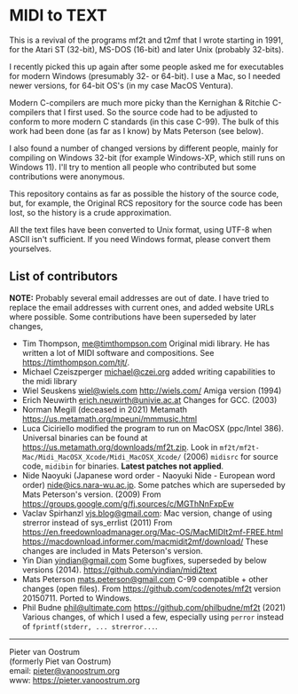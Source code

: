 # MIDI to TEXT #

This is a revival of the programs mf2t and t2mf that I wrote starting in 1991, for the Atari ST (32-bit), MS-DOS (16-bit) and later Unix (probably 32-bits).

I recently picked this up again after some people asked me for executables for modern Windows (presumably 32- or 64-bit). I use a Mac, so I needed newer versions, for 64-bit OS's (in my case MacOS Ventura).

Modern C-compilers are much more picky than the Kernighan & Ritchie C-compilers that I first used. So the source code had to be adjusted to conform to more modern C standards (in this case C-99). The bulk of this work had been done (as far as I know) by Mats Peterson (see below).

I also found a number of changed versions by different people, mainly for compiling on Windows 32-bit (for example Windows-XP, which still runs on Windows 11). I'll try to mention all people who contributed but some contributions were anonymous.

This repository contains as far as possible the history of the source code, but, for example, the Original RCS repository for the source code has been lost, so the history is a crude approximation.

All the text files have been converted to Unix format, using UTF-8 when ASCII isn't sufficient. If you need Windows format, please convert them yourselves.

## List of contributors ##

**NOTE:** Probably several email addresses are out of date. I have tried to replace the email addresses with current ones, and added website URLs where possible.
Some contributions have been superseded by later changes,

  * Tim Thompson, <me@timthompson.com> Original midi library. He has written a lot of MIDI software and compositions. See <https://timthompson.com/tjt/>.
  * Michael Czeiszperger <michael@czei.org> added writing capabilities to the midi library
  * Wiel Seuskens <wiel@wiels.com> http://wiels.com/ Amiga version (1994)
  * Erich Neuwirth <erich.neuwirth@univie.ac.at> Changes for GCC. (2003)
  * Norman Megill (deceased in 2021) Metamath https://us.metamath.org/mpeuni/mmmusic.html
  * Luca Ciciriello modified the program to run on MacOSX (ppc/Intel 386).
    Universal binaries can be found at https://us.metamath.org/downloads/mf2t.zip.
    Look in `mf2t/mf2t-Mac/Midi_MacOSX_Xcode/Midi_MacOSX_Xcode/` (2006)
    `midisrc` for source code, `midibin` for binaries. **Latest patches not applied**.
  * Nide Naoyuki (Japanese word order - Naoyuki Nide - European word order) <nide@ics.nara-wu.ac.jp>.
    Some patches which are superseded by Mats Peterson's version. (2009)
    From https://groups.google.com/g/fj.sources/c/MGThNnFxpEw
  * Vaclav Spirhanzl <vjs.blog@gmail.com>: Mac version, change of using strerror instead of sys_errlist (2011)
    From https://en.freedownloadmanager.org/Mac-OS/MacMIDIt2mf-FREE.html
    https://macdownload.informer.com/macmidit2mf/download/
    These changes are included in Mats Peterson's version.
  * Yin Dian <yindian@gmail.com> Some bugfixes, superseded by below versions (2014).
    https://github.com/yindian/midi2text
  * Mats Peterson <mats.peterson@gmail.com> C-99 compatible + other changes (open files).
    From https://github.com/codenotes/mf2t version 20150711. Ported to Windows.
  * Phil Budne <phil@ultimate.com> https://github.com/philbudne/mf2t (2021)
    Various changes, of which I used a few, especially using `perror` instead of `fprintf(stderr, ... strerror...`.

-------------------------------------------------------------------------------

Pieter van Oostrum\
(formerly Piet van Oostrum)\
email: pieter@vanoostrum.org\
www: <https://pieter.vanoostrum.org>
